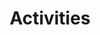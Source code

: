 ---
layout: "activity/section.html"
title: "Activities"
pagination:
  data: activities
  size: 250
  alias: activity
permalink: "activities/"
---